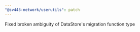 ```yaml
---
"@sv443-network/userutils": patch
---
```


Fixed broken ambiguity of DataStore's migration function type
